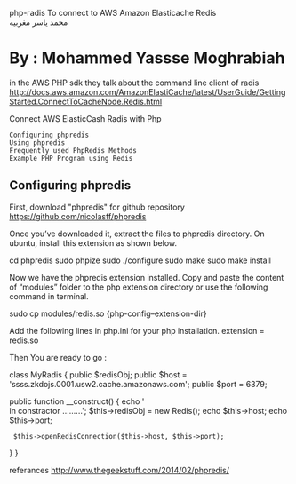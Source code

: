 php-radis To connect to AWS Amazon Elasticache Redis  
محمد ياسر مغربيه

By : Mohammed Yassse Moghrabiah  
=========

in the AWS PHP sdk they talk about the command line client of radis 
http://docs.aws.amazon.com/AmazonElastiCache/latest/UserGuide/GettingStarted.ConnectToCacheNode.Redis.html

Connect AWS ElasticCash Radis with Php

    Configuring phpredis
    Using phpredis
    Frequently used PhpRedis Methods
    Example PHP Program using Redis

Configuring phpredis
------------------------------------
First, download "phpredis" for github repository 
https://github.com/nicolasff/phpredis

Once you’ve downloaded it, extract the files to phpredis directory. On ubuntu, install this extension as shown below.

cd phpredis
sudo phpize
sudo ./configure
sudo make
sudo make install

Now we have the phpredis extension installed. 
Copy and paste the content of “modules” folder to the php extension directory or use the following command in terminal.

sudo cp modules/redis.so {php-config–extension-dir}

Add the following lines in php.ini for your php installation.
extension = redis.so

Then You are ready to go : 

 class MyRadis
 {
  public $redisObj;
  public $host = 'ssss.zkdojs.0001.usw2.cache.amazonaws.com';
  public $port = 6379;

   public function __construct()
  {
     echo '<br> in constractor .........';
     $this->redisObj = new Redis();
     echo $this->host;
     echo $this->port;
     
     $this->openRedisConnection($this->host, $this->port);
  }
 }

referances 
http://www.thegeekstuff.com/2014/02/phpredis/
